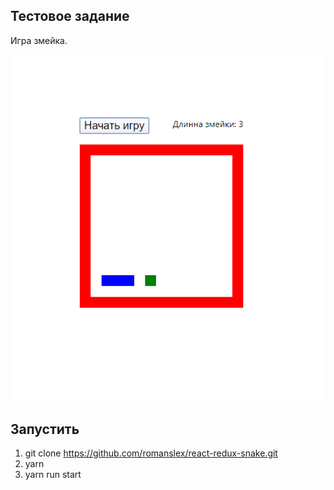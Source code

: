 ## Тестовое задание

Игра змейка.

![](./snake.png)

## Запустить

1. git clone https://github.com/romanslex/react-redux-snake.git
1. yarn
1. yarn run start
